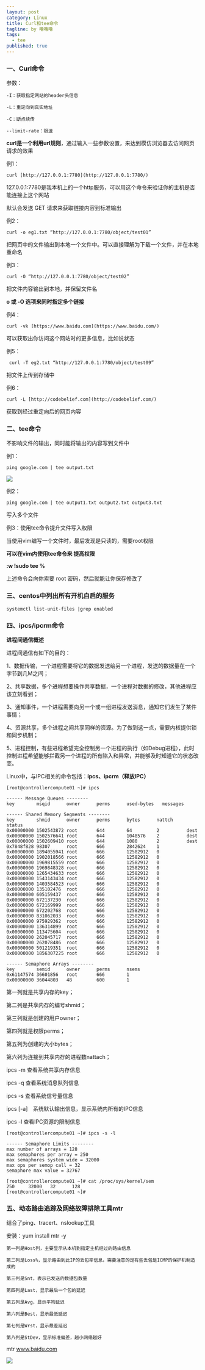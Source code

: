 ```yaml
---
layout: post
category: Linux
title: Curl和tee命令
tagline: by 噜噜噜
tags: 
  - tee
published: true
---
```


<!--more-->

### 一、Curl命令

参数：

```
-I：获取指定网站的header头信息

-L：重定向到真实地址

-C：断点续传

--limit-rate：限速
```

**curl是一个利用url规则**，通过输入一些参数设置，来达到模仿浏览器去访问网页请求的效果

例1：

```
curl [http://127.0.0.1:7780](http://127.0.0.1:7780/) 
```

127.0.0.1:7780是我本机上的一个http服务，可以用这个命令来验证你的主机是否能连接上这个网站

默认会发送 GET 请求来获取链接内容到标准输出

例2：

```
curl -o eg1.txt “http://127.0.0.1:7780/object/test01”
```

把网页中的文件输出到本地一个文件中。可以直接理解为下载一个文件，并在本地重命名

例3：

```
curl -O “http://127.0.0.1:7780/object/test02”
```

把文件内容输出到本地，并保留文件名

**o 或 -O 选项来同时指定多个链接**

例4：

```
curl -vk [https://www.baidu.com](https://www.baidu.com/)
```

可以获取出你访问这个网站时的更多信息，比如说状态

例5：

```
 curl -T eg2.txt “http://127.0.0.1:7780/object/test09”
```

把文件上传到存储中

例6：

```
curl -L [http://codebelief.com](http://codebelief.com/)
```

获取到经过重定向后的网页内容

### 二、tee命令

不影响文件的输出，同时能将输出的内容写到文件中

例1：

```
ping google.com | tee output.txt
```

![](https://i.loli.net/2020/09/09/gnAh5MP9ivrUHbZ.png)

例2：

```
ping google.com | tee output1.txt output2.txt output3.txt
```

写入多个文件

例3：使用tee命令提升文件写入权限

当使用vim编写一个文件时，最后发现是只读的，需要root权限

**可以在vim内使用tee命令来 提高权限**

**:w !sudo tee %**

上述命令会向你索要 root 密码，然后就能让你保存修改了

### 三、centos中列出所有开机自启的服务

```
systemctl list-unit-files |grep enabled
```

### 四、ipcs/ipcrm命令

**进程间通信概述**

进程间通信有如下的目的：

1、数据传输，一个进程需要将它的数据发送给另一个进程，发送的数据量在一个字节到几M之间；

2、共享数据，多个进程想要操作共享数据，一个进程对数据的修改，其他进程应该立刻看到；

3、通知事件，一个进程需要向另一个或一组进程发送消息，通知它们发生了某件事情；

4、资源共享，多个进程之间共享同样的资源。为了做到这一点，需要内核提供锁和同步机制；

5、进程控制，有些进程希望完全控制另一个进程的执行（如Debug进程），此时控制进程希望能够拦截另一个进程的所有陷入和异常，并能够及时知道它的状态改变。



Linux中，与IPC相关的命令包括：**ipcs、ipcrm（释放IPC）**

```
[root@controllercompute01 ~]# ipcs

------ Message Queues --------
key        msqid      owner      perms      used-bytes   messages

------ Shared Memory Segments --------
key        shmid      owner      perms      bytes      nattch     status
0x00000000 1502543872 root       644        64         2          dest
0x00000000 1502576641 root       644        1048576    2          dest
0x00000000 1502609410 root       644        1080       2          dest
0x7848f828 98307      root       666        2842624    1
0x00000000 1894055941 root       666        12582912   0
0x00000000 1902018566 root       666        12582912   0
0x00000000 1969815559 root       666        12582912   0
0x00000000 1969848328 root       666        12582912   0
0x00000000 1265434633 root       666        12582912   0
0x00000000 1543143434 root       666        12582912   0
0x00000000 1403584523 root       666        12582912   0
0x00000000 135102476  root       666        12582912   0
0x00000000 605159437  root       666        12582912   0
0x00000000 672137230  root       666        12582912   0
0x00000000 672169999  root       666        12582912   0
0x00000000 672202768  root       666        12582912   0
0x00000000 831062033  root       666        12582912   0
0x00000000 975929362  root       666        12582912   0
0x00000000 136314899  root       666        12582912   0
0x00000000 113475604  root       666        12582912   0
0x00000000 262045717  root       666        12582912   0
0x00000000 262078486  root       666        12582912   0
0x00000000 501219351  root       666        12582912   0
0x00000000 1856307225 root       666        12582912   0

------ Semaphore Arrays --------
key        semid      owner      perms      nsems
0x61147574 36601856   root       666        1
0x00000000 36044803   48         600        1
```



第一列就是共享内存的key；

第二列是共享内存的编号shmid；

第三列就是创建的用户owner；

第四列就是权限perms；

第五列为创建的大小bytes；

第六列为连接到共享内存的进程数nattach；





ipcs -m 查看系统共享内存信息

ipcs -q 查看系统消息队列信息

ipcs -s 查看系统信号量信息

ipcs [-a]　系统默认输出信息，显示系统内所有的IPC信息



ipcs -l 查看IPC资源的限制信息

```
[root@controllercompute01 ~]# ipcs -s -l

------ Semaphore Limits --------
max number of arrays = 128
max semaphores per array = 250
max semaphores system wide = 32000
max ops per semop call = 32
semaphore max value = 32767

[root@controllercompute01 ~]# cat /proc/sys/kernel/sem
250     32000   32      128
[root@controllercompute01 ~]#
```

### 五、动态路由追踪及网络故障排除工具mtr

结合了ping、tracert、nslookup工具

安装：yum install mtr -y

```
第一列是Host列，主要显示从本机到指定主机经过的路由信息

第二列是Loss%，显示路由到此IP的丢包率信息。需要注意的是有些丢包是ICMP的保护机制造成的

第三列是Snt，表示已发送的数据包数量

第四列是Last，显示最后一个包的延迟

第五列是Avg，显示平均延迟

第六列是Best，显示最低延迟

第七列是Wrst，显示最差延迟

第八列是StDev，显示标准偏差，越小网络越好
```

mtr www.baidu.com

![](https://s3.ax1x.com/2020/12/07/DxI3o4.png)